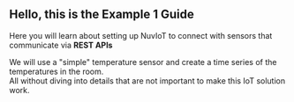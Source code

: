 ## Hello, this is the Example 1 Guide

Here you will learn about setting up NuvIoT to connect with sensors that communicate via **REST APIs**

We will use a "simple" temperature sensor and create a time series of the temperatures in the room.  
All without diving into details that are not important to make this IoT solution work.  
